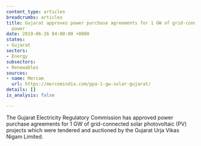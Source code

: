 ```yaml
---
content_type: articles
breadcrumbs: articles
title: Gujarat approves power purchase agreements for 1 GW of grid-connected solar
  power
date: 2019-06-26 04:00:00 +0000
states:
- Gujarat
sectors:
- Energy
subsectors:
- Renewables
sources:
- name: Mercom
  url: https://mercomindia.com/ppa-1-gw-solar-gujarat/
details: []
is_analysis: false

---
```

The Gujarat Electricity Regulatory Commission has approved power purchase agreements for 1 GW of grid-connected solar photovoltaic (PV) projects which were tendered and auctioned by the Gujarat Urja Vikas Nigam Limited.